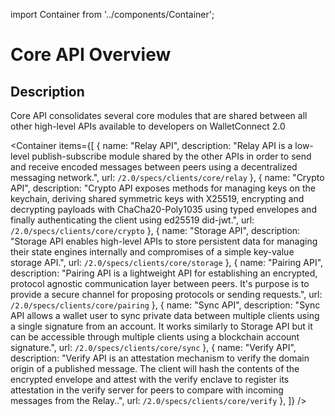 import Container from '../components/Container';

# Core API Overview

## Description

Core API consolidates several core modules that are shared between all other high-level APIs available to developers on WalletConnect 2.0


<Container
  items={[
    {
      name: "Relay API",
      description: "Relay API is a low-level publish-subscribe module shared by the other APIs in order to send and receive encoded messages between peers using a decentralized messaging network.",
      url: `/2.0/specs/clients/core/relay`
    },
    {
      name: "Crypto API",
      description: "Crypto API exposes methods for managing keys on the keychain, deriving shared symmetric keys with X25519, encrypting and decrypting payloads with ChaCha20-Poly1035 using typed envelopes and finally authenticating the client using ed25519 did-jwt.",
      url: `/2.0/specs/clients/core/crypto`
    },
    {
      name: "Storage API",
      description: "Storage API enables high-level APIs to store persistent data for managing their state engines internally and compromises of a simple key-value storage API.",
      url: `/2.0/specs/clients/core/storage`
    },
    {
      name: "Pairing API",
      description: "Pairing API is a lightweight API for establishing an encrypted, protocol agnostic communication layer between peers. It's purpose is to provide a secure channel for proposing protocols or sending requests.",
      url: `/2.0/specs/clients/core/pairing`
    },
    {
      name: "Sync API",
      description: "Sync API allows a wallet user to sync private data between multiple clients using a single signature from an account. It works similarly to Storage API but it can be accessible through multiple clients using a blockchain account signature.",
      url: `/2.0/specs/clients/core/sync`
    },
    {
      name: "Verify API",
      description: "Verify API is an attestation mechanism to verify the domain origin of a published message. The client will hash the contents of the encrypted envelope and attest with the verify enclave to register its attestation in the verify server for peers to compare with incoming messages from the Relay..",
      url: `/2.0/specs/clients/core/verify`
    },
  ]}
/>
